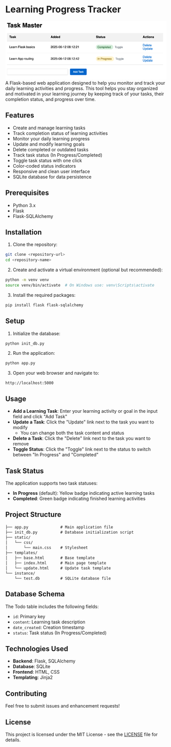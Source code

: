 # Learning Progress Tracker

![Learning Progress Tracker Interface](taskmaster1.png)
A Flask-based web application designed to help you monitor and track your daily learning activities and progress. This tool helps you stay organized and motivated in your learning journey by keeping track of your tasks, their completion status, and progress over time.



## Features

- Create and manage learning tasks
- Track completion status of learning activities
- Monitor your daily learning progress
- Update and modify learning goals
- Delete completed or outdated tasks
- Track task status (In Progress/Completed)
- Toggle task status with one click
- Color-coded status indicators
- Responsive and clean user interface
- SQLite database for data persistence

## Prerequisites

- Python 3.x
- Flask
- Flask-SQLAlchemy

## Installation

1. Clone the repository:
```bash
git clone <repository-url>
cd <repository-name>
```

2. Create and activate a virtual environment (optional but recommended):
```bash
python -m venv venv
source venv/bin/activate  # On Windows use: venv\Scripts\activate
```

3. Install the required packages:
```bash
pip install flask flask-sqlalchemy
```

## Setup

1. Initialize the database:
```bash
python init_db.py
```

2. Run the application:
```bash
python app.py
```

3. Open your web browser and navigate to:
```
http://localhost:5000
```

## Usage

- **Add a Learning Task**: Enter your learning activity or goal in the input field and click "Add Task"
- **Update a Task**: Click the "Update" link next to the task you want to modify
  - You can change both the task content and status
- **Delete a Task**: Click the "Delete" link next to the task you want to remove
- **Toggle Status**: Click the "Toggle" link next to the status to switch between "In Progress" and "Completed"

## Task Status

The application supports two task statuses:
- **In Progress** (default): Yellow badge indicating active learning tasks
- **Completed**: Green badge indicating finished learning activities

## Project Structure

```
├── app.py              # Main application file
├── init_db.py          # Database initialization script
├── static/
│   └── css/
│       └── main.css    # Stylesheet
├── templates/
│   ├── base.html       # Base template
│   ├── index.html      # Main page template
│   └── update.html     # Update task template
└── instance/
    └── test.db         # SQLite database file
```

## Database Schema

The Todo table includes the following fields:
- `id`: Primary key
- `content`: Learning task description
- `date_created`: Creation timestamp
- `status`: Task status (In Progress/Completed)

## Technologies Used

- **Backend**: Flask, SQLAlchemy
- **Database**: SQLite
- **Frontend**: HTML, CSS
- **Templating**: Jinja2

## Contributing

Feel free to submit issues and enhancement requests!

## License

This project is licensed under the MIT License - see the [LICENSE](LICENSE) file for details. 